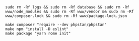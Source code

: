 `sudo rm -Rf logs && sudo rm -Rf database && sudo rm -Rf www/node_modules && sudo rm -Rf www/vendor && sudo rm -Rf www/composer.lock && sudo rm -Rf www/package-lock.json`  
  
`make composer "require --dev phpstan/phpstan"`  
`make npm "install -D eslint"`  
`make package "yarn rome init"`  
